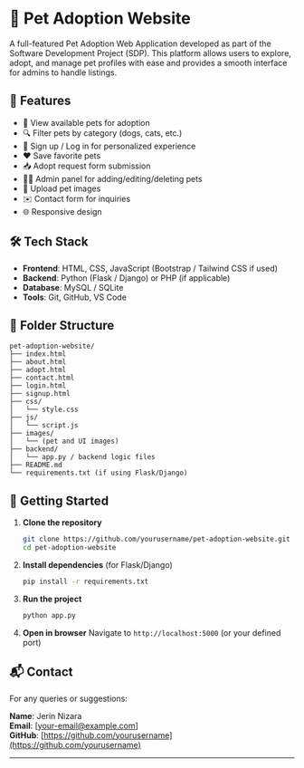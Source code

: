
# 🐾 Pet Adoption Website

A full-featured Pet Adoption Web Application developed as part of the Software Development Project (SDP). This platform allows users to explore, adopt, and manage pet profiles with ease and provides a smooth interface for admins to handle listings.

## 🌟 Features

- 🐶 View available pets for adoption
- 🔍 Filter pets by category (dogs, cats, etc.)
- 📝 Sign up / Log in for personalized experience
- ❤️ Save favorite pets
- 📥 Adopt request form submission
- 🧑‍💼 Admin panel for adding/editing/deleting pets
- 📸 Upload pet images
- ✉️ Contact form for inquiries
- 🌐 Responsive design

## 🛠️ Tech Stack

- **Frontend**: HTML, CSS, JavaScript (Bootstrap / Tailwind CSS if used)
- **Backend**: Python (Flask / Django) or PHP (if applicable)
- **Database**: MySQL / SQLite
- **Tools**: Git, GitHub, VS Code

## 📁 Folder Structure

```
pet-adoption-website/
├── index.html
├── about.html
├── adopt.html
├── contact.html
├── login.html
├── signup.html
├── css/
│   └── style.css
├── js/
│   └── script.js
├── images/
│   └── (pet and UI images)
├── backend/
│   └── app.py / backend logic files
├── README.md
└── requirements.txt (if using Flask/Django)
```

## 🚀 Getting Started

1. **Clone the repository**
   ```bash
   git clone https://github.com/yourusername/pet-adoption-website.git
   cd pet-adoption-website
   ```

2. **Install dependencies** (for Flask/Django)
   ```bash
   pip install -r requirements.txt
   ```

3. **Run the project**
   ```bash
   python app.py
   ```

4. **Open in browser**
   Navigate to `http://localhost:5000` (or your defined port)


## 📬 Contact

For any queries or suggestions:

**Name**: Jerin Nizara  
**Email**: [your-email@example.com]  
**GitHub**: [https://github.com/yourusername](https://github.com/yourusername)

---


